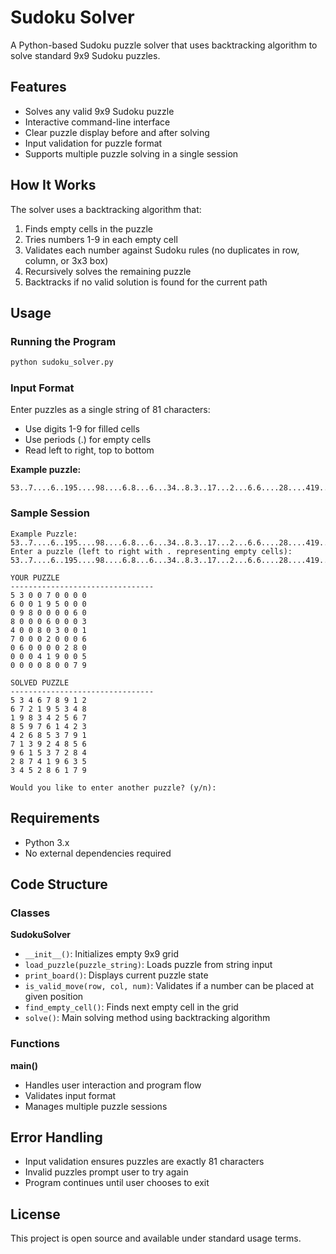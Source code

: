# Sudoku Solver

A Python-based Sudoku puzzle solver that uses backtracking algorithm to solve standard 9x9 Sudoku puzzles.

## Features

- Solves any valid 9x9 Sudoku puzzle
- Interactive command-line interface
- Clear puzzle display before and after solving
- Input validation for puzzle format
- Supports multiple puzzle solving in a single session

## How It Works

The solver uses a backtracking algorithm that:
1. Finds empty cells in the puzzle
2. Tries numbers 1-9 in each empty cell
3. Validates each number against Sudoku rules (no duplicates in row, column, or 3x3 box)
4. Recursively solves the remaining puzzle
5. Backtracks if no valid solution is found for the current path

## Usage

### Running the Program

```bash
python sudoku_solver.py
```

### Input Format

Enter puzzles as a single string of 81 characters:
- Use digits 1-9 for filled cells
- Use periods (.) for empty cells
- Read left to right, top to bottom

**Example puzzle:**
```
53..7....6..195....98....6.8...6...34..8.3..17...2...6.6....28....419..5....8..79
```

### Sample Session

```
Example Puzzle: 53..7....6..195....98....6.8...6...34..8.3..17...2...6.6....28....419..5....8..79
Enter a puzzle (left to right with . representing empty cells): 53..7....6..195....98....6.8...6...34..8.3..17...2...6.6....28....419..5....8..79

YOUR PUZZLE
--------------------------------
5 3 0 0 7 0 0 0 0 
6 0 0 1 9 5 0 0 0 
0 9 8 0 0 0 0 6 0 
8 0 0 0 6 0 0 0 3 
4 0 0 8 0 3 0 0 1 
7 0 0 0 2 0 0 0 6 
0 6 0 0 0 0 2 8 0 
0 0 0 4 1 9 0 0 5 
0 0 0 0 8 0 0 7 9 

SOLVED PUZZLE
--------------------------------
5 3 4 6 7 8 9 1 2 
6 7 2 1 9 5 3 4 8 
1 9 8 3 4 2 5 6 7 
8 5 9 7 6 1 4 2 3 
4 2 6 8 5 3 7 9 1 
7 1 3 9 2 4 8 5 6 
9 6 1 5 3 7 2 8 4 
2 8 7 4 1 9 6 3 5 
3 4 5 2 8 6 1 7 9 

Would you like to enter another puzzle? (y/n):
```

## Requirements

- Python 3.x
- No external dependencies required

## Code Structure

### Classes

**SudokuSolver**
- `__init__()`: Initializes empty 9x9 grid
- `load_puzzle(puzzle_string)`: Loads puzzle from string input
- `print_board()`: Displays current puzzle state
- `is_valid_move(row, col, num)`: Validates if a number can be placed at given position
- `find_empty_cell()`: Finds next empty cell in the grid
- `solve()`: Main solving method using backtracking algorithm

### Functions

**main()**
- Handles user interaction and program flow
- Validates input format
- Manages multiple puzzle sessions

## Error Handling

- Input validation ensures puzzles are exactly 81 characters
- Invalid puzzles prompt user to try again
- Program continues until user chooses to exit

## License

This project is open source and available under standard usage terms.